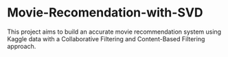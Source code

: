 # Movie-Recomendation-with-SVD
This project aims to build an accurate movie recommendation system using Kaggle data with a Collaborative Filtering and Content-Based Filtering approach.
